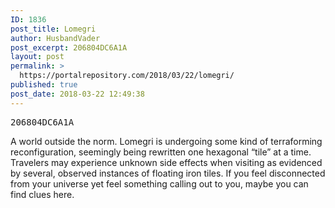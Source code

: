 ```yaml
---
ID: 1836
post_title: Lomegri
author: HusbandVader
post_excerpt: 206804DC6A1A
layout: post
permalink: >
  https://portalrepository.com/2018/03/22/lomegri/
published: true
post_date: 2018-03-22 12:49:38
---
```

<pre>206804DC6A1A</pre>
A world outside the norm. Lomegri is undergoing some kind of terraforming reconfiguration, seemingly being rewritten one hexagonal “tile” at a time. Travelers may experience unknown side effects when visiting as evidenced by several, observed instances of floating iron tiles. If you feel disconnected from your universe yet feel something calling out to you, maybe you can find clues here.